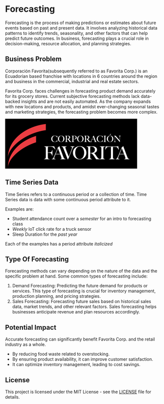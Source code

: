 # Forecasting
Forecasting is the process of making predictions or estimates about future events based on past and present data. It involves analyzing historical data patterns to identify trends, seasonality, and other factors that can help predict future outcomes. In business, forecasting plays a crucial role in decision-making, resource allocation, and planning strategies.

## Business Problem
Corporación Favorita(subsequently referred to as Favorita Corp.) is an Ecuadorian based franchise with locations in 6 countries around the region and business in the commercial, industrial and real estate sectors. 

Favorita Corp. faces challenges in forecasting product demand accurately for its grocery stores. Current subjective forecasting methods lack data-backed insights and are not easily automated. As the company expands with new locations and products, and amidst ever-changing seasonal tastes and marketing strategies, the forecasting problem becomes more complex.

![Favorita Corp. Logo](./imgs/Favorita_Logo.png)


## Time Series Data
Time Series refers to a continuous period or a collection of time. Time Series data is data with some continuous period attribute to it. 

Examples are:
* Student attendance count over a <i>semester</i> for an intro to forecasting class
* <i>Weekly</i> IoT click rate for a truck sensor
* Sleep Duration for the <i>past year</i>

Each of the examples has a period attribute <i>italicized</i>


## Type Of Forecasting
Forecasting methods can vary depending on the nature of the data and the specific problem at hand. Some common types of forecasting include:
1. Demand Forecasting: Predicting the future demand for products or services. This type of forecasting is crucial for inventory management, production planning, and pricing strategies.
2. Sales Forecasting: Forecasting future sales based on historical sales data, market trends, and other relevant factors. Sales forecasting helps businesses anticipate revenue and plan resources accordingly.


## Potential Impact
Accurate forecasting can significantly benefit Favorita Corp. and the retail industry as a whole. 
* By reducing food waste related to overstocking.
* By ensuring product availability, it can improve customer satisfaction.
* It can optimize inventory management, leading to cost savings.

## License
This project is licensed under the MIT License - see the [LICENSE](LICENSE) file for details.